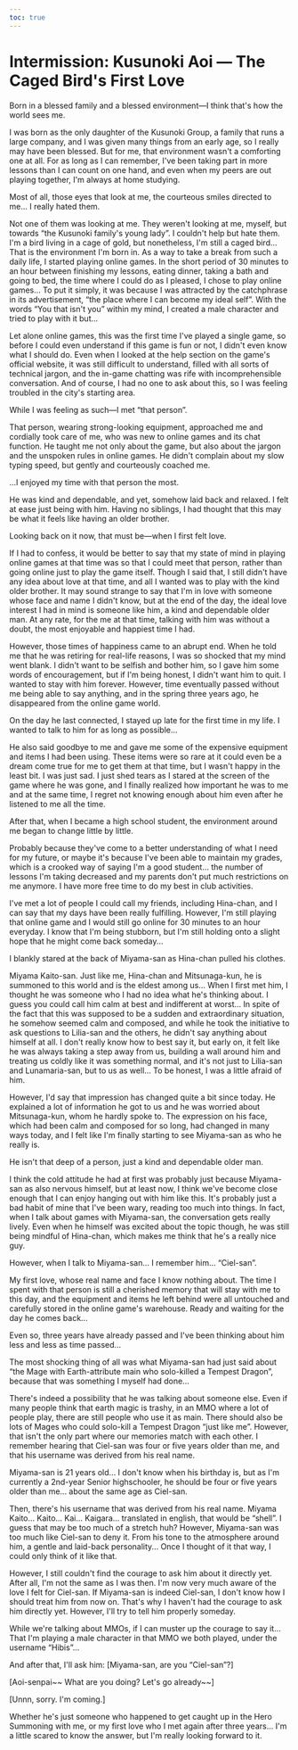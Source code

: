 ```yaml
---
toc: true
---
```


# Intermission: Kusunoki Aoi — The Caged Bird's First Love

Born in a blessed family and a blessed environment—I think that's how the world
sees me.

I was born as the only daughter of the Kusunoki Group, a family that runs a
large company, and I was given many things from an early age, so I really may
have been blessed. But for me, that environment wasn't a comforting one at all.
For as long as I can remember, I've been taking part in more lessons than I can
count on one hand, and even when my peers are out playing together, I'm always
at home studying.

Most of all, those eyes that look at me, the courteous smiles directed to me...
I really hated them.

Not one of them was looking at me. They weren't looking at me, myself, but
towards “the Kusunoki family's young lady”. I couldn't help but hate them. I'm a
bird living in a cage of gold, but nonetheless, I'm still a caged bird... That
is the environment I'm born in. As a way to take a break from such a daily life,
I started playing online games. In the short period of 30 minutes to an hour
between finishing my lessons, eating dinner, taking a bath and going to bed, the
time where I could do as I pleased, I chose to play online games... To put it
simply, it was because I was attracted by the catchphrase in its advertisement,
“the place where I can become my ideal self”. With the words “You that isn't
you” within my mind, I created a male character and tried to play with it but...

Let alone online games, this was the first time I've played a single game, so
before I could even understand if this game is fun or not, I didn't even know
what I should do. Even when I looked at the help section on the game's official
website, it was still difficult to understand, filled with all sorts of
technical jargon, and the in-game chatting was rife with incomprehensible
conversation. And of course, I had no one to ask about this, so I was feeling
troubled in the city's starting area.

While I was feeling as such—I met “that person”.

That person, wearing strong-looking equipment, approached me and cordially took
care of me, who was new to online games and its chat function. He taught me not
only about the game, but also about the jargon and the unspoken rules in online
games. He didn't complain about my slow typing speed, but gently and courteously
coached me.

...I enjoyed my time with that person the most.

He was kind and dependable, and yet, somehow laid back and relaxed. I felt at
ease just being with him. Having no siblings, I had thought that this may be
what it feels like having an older brother.

Looking back on it now, that must be—when I first felt love.

If I had to confess, it would be better to say that my state of mind in playing
online games at that time was so that I could meet that person, rather than
going online just to play the game itself. Though I said that, I still didn't
have any idea about love at that time, and all I wanted was to play with the
kind older brother. It may sound strange to say that I'm in love with someone
whose face and name I didn't know, but at the end of the day, the ideal love
interest I had in mind is someone like him, a kind and dependable older man. At
any rate, for the me at that time, talking with him was without a doubt, the
most enjoyable and happiest time I had.

However, those times of happiness came to an abrupt end. When he told me that he
was retiring for real-life reasons, I was so shocked that my mind went blank. I
didn't want to be selfish and bother him, so I gave him some words of
encouragement, but if I'm being honest, I didn't want him to quit. I wanted to
stay with him forever. However, time eventually passed without me being able to
say anything, and in the spring three years ago, he disappeared from the online
game world.

On the day he last connected, I stayed up late for the first time in my life. I
wanted to talk to him for as long as possible...

He also said goodbye to me and gave me some of the expensive equipment and items
I had been using. These items were so rare at it could even be a dream come true
for me to get them at that time, but I wasn't happy in the least bit. I was just
sad. I just shed tears as I stared at the screen of the game where he was gone,
and I finally realized how important he was to me and at the same time, I regret
not knowing enough about him even after he listened to me all the time.

After that, when I became a high school student, the environment around me began
to change little by little.

Probably because they've come to a better understanding of what I need for my
future, or maybe it's because I've been able to maintain my grades, which is a
crooked way of saying I'm a good student... the number of lessons I'm taking
decreased and my parents don't put much restrictions on me anymore. I have more
free time to do my best in club activities.

I've met a lot of people I could call my friends, including Hina-chan, and I can
say that my days have been really fulfilling. However, I'm still playing that
online game and I would still go online for 30 minutes to an hour everyday. I
know that I'm being stubborn, but I'm still holding onto a slight hope that he
might come back someday...

I blankly stared at the back of Miyama-san as Hina-chan pulled his clothes.

Miyama Kaito-san. Just like me, Hina-chan and Mitsunaga-kun, he is summoned to
this world and is the eldest among us... When I first met him, I thought he was
someone who I had no idea what he's thinking about. I guess you could call him
calm at best and indifferent at worst... In spite of the fact that this was
supposed to be a sudden and extraordinary situation, he somehow seemed calm and
composed, and while he took the initiative to ask questions to Lilia-san and the
others, he didn't say anything about himself at all. I don't really know how to
best say it, but early on, it felt like he was always taking a step away from
us, building a wall around him and treating us coldly like it was something
normal, and it's not just to Lilia-san and Lunamaria-san, but to us as well...
To be honest, I was a little afraid of him.

However, I'd say that impression has changed quite a bit since today. He
explained a lot of information he got to us and he was worried about
Mitsunaga-kun, whom he hardly spoke to. The expression on his face, which had
been calm and composed for so long, had changed in many ways today, and I felt
like I'm finally starting to see Miyama-san as who he really is.

He isn't that deep of a person, just a kind and dependable older man.

I think the cold attitude he had at first was probably just because Miyama-san
as also nervous himself, but at least now, I think we've become close enough
that I can enjoy hanging out with him like this. It's probably just a bad habit
of mine that I've been wary, reading too much into things. In fact, when I talk
about games with Miyama-san, the conversation gets really lively. Even when he
himself was excited about the topic though, he was still being mindful of
Hina-chan, which makes me think that he's a really nice guy.

However, when I talk to Miyama-san... I remember him... “Ciel-san”.

My first love, whose real name and face I know nothing about. The time I spent
with that person is still a cherished memory that will stay with me to this day,
and the equipment and items he left behind were all untouched and carefully
stored in the online game's warehouse. Ready and waiting for the day he comes
back...

Even so, three years have already passed and I've been thinking about him less
and less as time passed...

The most shocking thing of all was what Miyama-san had just said about “the Mage
with Earth-attribute main who solo-killed a Tempest Dragon”, because that was
something I myself had done...

There's indeed a possibility that he was talking about someone else. Even if
many people think that earth magic is trashy, in an MMO where a lot of people
play, there are still people who use it as main. There should also be lots of
Mages who could solo-kill a Tempest Dragon “just like me”. However, that isn't
the only part where our memories match with each other. I remember hearing that
Ciel-san was four or five years older than me, and that his username was derived
from his real name.

Miyama-san is 21 years old... I don't know when his birthday is, but as I'm
currently a 2nd-year Senior highschooler, he should be four or five years older
than me... about the same age as Ciel-san.

Then, there's his username that was derived from his real name. Miyama Kaito...
Kaito... Kai... Kaigara... translated in english, that would be “shell”. I guess
that may be too much of a stretch huh? However, Miyama-san was too much like
Ciel-san to deny it. From his tone to the atmosphere around him, a gentle and
laid-back personality... Once I thought of it that way, I could only think of it
like that.

However, I still couldn't find the courage to ask him about it directly yet.
After all, I'm not the same as I was then. I'm now very much aware of the love I
felt for Ciel-san. If Miyama-san is indeed Ciel-san, I don't know how I should
treat him from now on. That's why I haven't had the courage to ask him directly
yet. However, I'll try to tell him properly someday.

While we're talking about MMOs, if I can muster up the courage to say it... That
I'm playing a male character in that MMO we both played, under the username
“Hibis”...

And after that, I'll ask him: [Miyama-san, are you “Ciel-san”?]

[Aoi-senpai\~\~ What are you doing? Let's go already\~\~]

[Unnn, sorry. I'm coming.]

Whether he's just someone who happened to get caught up in the Hero Summoning
with me, or my first love who I met again after three years... I'm a little
scared to know the answer, but I'm really looking forward to it.
